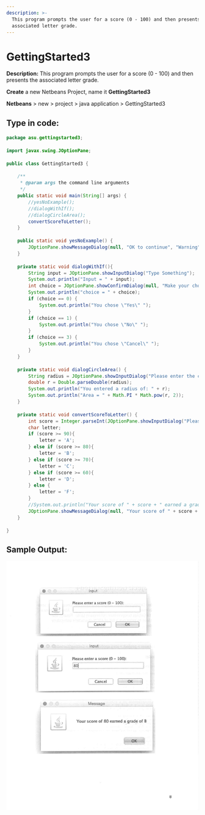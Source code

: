 ```yaml
---
description: >-
  This program prompts the user for a score (0 - 100) and then presents the
  associated letter grade.
---
```


# GettingStarted3

**Description:** This program prompts the user for a score \(0 - 100\) and then presents the associated letter grade.

**Create** a new Netbeans Project, name it **GettingStarted3**

**Netbeans** &gt; new &gt; project &gt; java application &gt; GettingStarted3

## Type in code:

```java
package asu.gettingstarted3;

import javax.swing.JOptionPane;

public class GettingStarted3 {

    /**
     * @param args the command line arguments
     */
    public static void main(String[] args) {
        //yesNoExample();
        //dialogWithIf();
        //dialogCircleArea();
        convertScoreToLetter();
    }

    public static void yesNoExample() {
        JOptionPane.showMessageDialog(null, "OK to continue", "Warning", JOptionPane.WARNING_MESSAGE);
    }

    private static void dialogWithIf(){
        String input = JOptionPane.showInputDialog("Type Something");
        System.out.println("Input = " + input);
        int choice = JOptionPane.showConfirmDialog(null, "Make your choice");
        System.out.println("choice = " + choice);
        if (choice == 0) {
            System.out.println("You chose \"Yes\" ");
        }
        if (choice == 1) {
            System.out.println("You chose \"No\" ");
        }
        if (choice == 3) {
            System.out.println("You chose \"Cancel\" ");
        }
    }

    private static void dialogCircleArea() {
        String radius = JOptionPane.showInputDialog("Please enter the circle radius");
        double r = Double.parseDouble(radius);
        System.out.println("You entered a radius of: " + r);
        System.out.println("Area = " + Math.PI * Math.pow(r, 2));
    }

    private static void convertScoreToLetter() {
        int score = Integer.parseInt(JOptionPane.showInputDialog("Please enter a score (0 - 100):"));
        char letter;
        if (score >= 90){
            letter = 'A';
        } else if (score >= 80){
            letter = 'B';
        } else if (score >= 70){
            letter = 'C';
        } else if (score >= 60){
            letter = 'D';
        } else {
            letter = 'F';
        }
        //System.out.println("Your score of " + score + " earned a grade of " + letter);
        JOptionPane.showMessageDialog(null, "Your score of " + score + " earned a grade of " + letter);
    }

}
```

## Sample Output:

![Output](../../.gitbook/assets/JavaProjects_page-0008.jpg)

